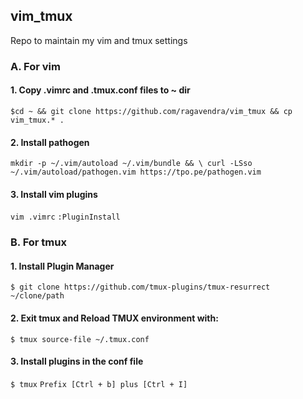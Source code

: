 ## vim_tmux
Repo to maintain my vim and tmux settings

### A. For vim
#### 1. Copy .vimrc and .tmux.conf files to ~ dir
`$cd ~ && git clone https://github.com/ragavendra/vim_tmux && cp vim_tmux.* .`


#### 2. Install pathogen
`mkdir -p ~/.vim/autoload ~/.vim/bundle && \
curl -LSso ~/.vim/autoload/pathogen.vim https://tpo.pe/pathogen.vim`

#### 3. Install vim plugins
`vim .vimrc`
`:PluginInstall`

### B. For tmux
#### 1. Install Plugin Manager
`$ git clone https://github.com/tmux-plugins/tmux-resurrect ~/clone/path`

#### 2.  Exit tmux and Reload TMUX environment with: 
`$ tmux source-file ~/.tmux.conf`


#### 3. Install plugins in the conf file
`$ tmux`
`Prefix [Ctrl + b] plus [Ctrl + I]`
